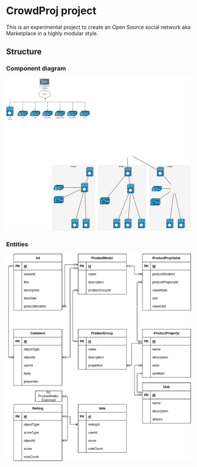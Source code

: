 # CrowdProj project

This is an experimental project to create an Open Source social network aka Marketplace in a highly modular style.

## Structure

### Component diagram
![Component diagram of the CrowdProj](imgs/crowdproj-components.drawio.png)

### Entities
![ER diagram of the CrowdProj](imgs/crowdproj-ER.drawio.png)
